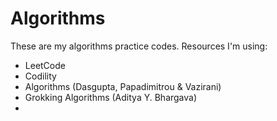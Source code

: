 # Algorithms

These are my algorithms practice codes. Resources I'm using:

- LeetCode
- Codility
- Algorithms (Dasgupta, Papadimitrou & Vazirani)
- Grokking Algorithms (Aditya Y. Bhargava)
- 

